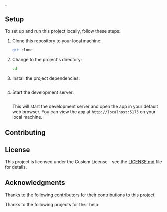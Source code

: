 # 

_

## Setup

To set up and run this project locally, follow these steps:

1. Clone this repository to your local machine:

   ```bash
   git clone 
   ```

2. Change to the project's directory:

   ```bash
   cd 
   ```

3. Install the project dependencies:

   ```bash
   
   ```

4. Start the development server:

   ```bash
   
   ```

   This will start the development server and open the app in your default web browser. You can view the app at `http://localhost:5173` on your local machine.

## Contributing


## License

This project is licensed under the Custom License - see the [LICENSE.md](LICENSE.md) file for details.

## Acknowledgments

Thanks to the following contributors for their contributions to this project:

Thanks to the following projects for their help:
